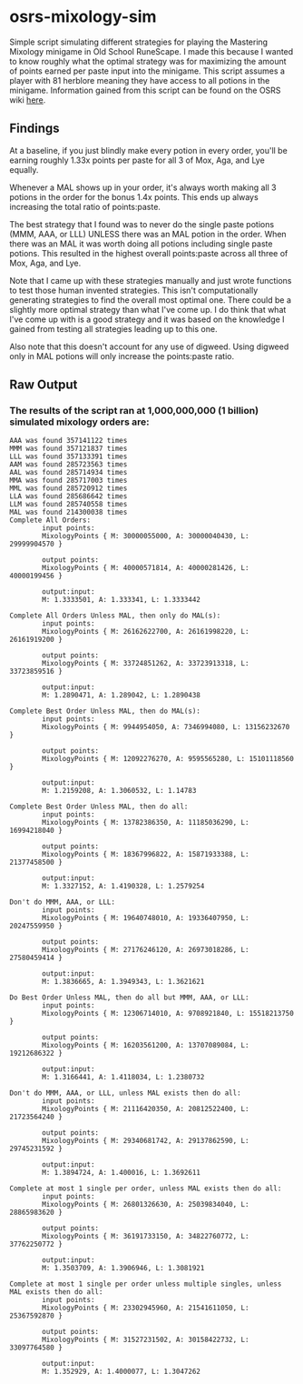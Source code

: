 # osrs-mixology-sim
Simple script simulating different strategies for playing the Mastering Mixology minigame in Old School RuneScape. I made this because I wanted to know roughly what the optimal strategy was for maximizing the amount of points earned per paste input into the minigame. This script assumes a player with 81 herblore meaning they have access to all potions in the minigame. Information gained from this script can be found on the OSRS wiki [here](https://oldschool.runescape.wiki/w/Mastering_Mixology/Strategies#Prioritise_total_points).

## Findings
At a baseline, if you just blindly make every potion in every order, you'll be earning roughly 1.33x points per paste for all 3 of Mox, Aga, and Lye equally.

Whenever a MAL shows up in your order, it's always worth making all 3 potions in the order for the bonus 1.4x points. This ends up always increasing the total ratio of points:paste.

The best strategy that I found was to never do the single paste potions (MMM, AAA, or LLL) UNLESS there was an MAL potion in the order. When there was an MAL it was worth doing all potions including single paste potions. This resulted in the highest overall points:paste across all three of Mox, Aga, and Lye.

Note that I came up with these strategies manually and just wrote functions to test those human invented strategies. This isn't computationally generating strategies to find the overall most optimal one. There could be a slightly more optimal strategy than what I've come up. I do think that what I've come up with is a good strategy and it was based on the knowledge I gained from testing all strategies leading up to this one.

Also note that this doesn't account for any use of digweed. Using digweed only in MAL potions will only increase the points:paste ratio.

## Raw Output
### The results of the script ran at 1,000,000,000 (1 billion) simulated mixology orders are:

```
AAA was found 357141122 times
MMM was found 357121837 times
LLL was found 357133391 times
AAM was found 285723563 times
AAL was found 285714934 times
MMA was found 285717003 times
MML was found 285720912 times
LLA was found 285686642 times
LLM was found 285740558 times
MAL was found 214300038 times
Complete All Orders:
        input points:
        MixologyPoints { M: 30000055000, A: 30000040430, L: 29999904570 }

        output points:
        MixologyPoints { M: 40000571814, A: 40000281426, L: 40000199456 }

        output:input:
        M: 1.3333501, A: 1.333341, L: 1.3333442

Complete All Orders Unless MAL, then only do MAL(s):
        input points:
        MixologyPoints { M: 26162622700, A: 26161998220, L: 26161919200 }

        output points:
        MixologyPoints { M: 33724851262, A: 33723913318, L: 33723859516 }

        output:input:
        M: 1.2890471, A: 1.289042, L: 1.2890438

Complete Best Order Unless MAL, then do MAL(s):
        input points:
        MixologyPoints { M: 9944954050, A: 7346994080, L: 13156232670 }

        output points:
        MixologyPoints { M: 12092276270, A: 9595565280, L: 15101118560 }

        output:input:
        M: 1.2159208, A: 1.3060532, L: 1.14783

Complete Best Order Unless MAL, then do all:
        input points:
        MixologyPoints { M: 13782386350, A: 11185036290, L: 16994218040 }

        output points:
        MixologyPoints { M: 18367996822, A: 15871933388, L: 21377458500 }

        output:input:
        M: 1.3327152, A: 1.4190328, L: 1.2579254

Don't do MMM, AAA, or LLL:
        input points:
        MixologyPoints { M: 19640748010, A: 19336407950, L: 20247559950 }

        output points:
        MixologyPoints { M: 27176246120, A: 26973018286, L: 27580459414 }

        output:input:
        M: 1.3836665, A: 1.3949343, L: 1.3621621

Do Best Order Unless MAL, then do all but MMM, AAA, or LLL:
        input points:
        MixologyPoints { M: 12306714010, A: 9708921840, L: 15518213750 }

        output points:
        MixologyPoints { M: 16203561200, A: 13707089084, L: 19212686322 }

        output:input:
        M: 1.3166441, A: 1.4118034, L: 1.2380732

Don't do MMM, AAA, or LLL, unless MAL exists then do all:
        input points:
        MixologyPoints { M: 21116420350, A: 20812522400, L: 21723564240 }

        output points:
        MixologyPoints { M: 29340681742, A: 29137862590, L: 29745231592 }

        output:input:
        M: 1.3894724, A: 1.400016, L: 1.3692611

Complete at most 1 single per order, unless MAL exists then do all:
        input points:
        MixologyPoints { M: 26801326630, A: 25039834040, L: 28865983620 }

        output points:
        MixologyPoints { M: 36191733150, A: 34822760772, L: 37762250772 }

        output:input:
        M: 1.3503709, A: 1.3906946, L: 1.3081921

Complete at most 1 single per order unless multiple singles, unless MAL exists then do all:
        input points:
        MixologyPoints { M: 23302945960, A: 21541611050, L: 25367592870 }

        output points:
        MixologyPoints { M: 31527231502, A: 30158422732, L: 33097764580 }

        output:input:
        M: 1.352929, A: 1.4000077, L: 1.3047262
```
